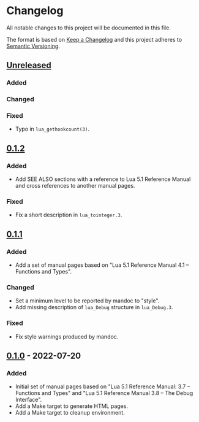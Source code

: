 # Changelog

All notable changes to this project will be documented in this file.

The format is based on [Keep a Changelog](https://keepachangelog.com/en/1.0.0/)
and this project adheres to [Semantic Versioning](https://semver.org/spec/v2.0.0.html).

## [Unreleased]

### Added

### Changed

### Fixed

- Typo in `lua_gethookcount(3)`.

[Unreleased]: https://github.com/ligurio/luac-manual-pages/compare/0.1.2...master

## [0.1.2]

### Added

- Add SEE ALSO sections with a reference to Lua 5.1 Reference Manual and cross
  references to another manual pages.

### Fixed

- Fix a short description in `lua_tointeger.3`.

[0.1.2]: https://github.com/ligurio/luac-manual-pages/compare/0.1.1...0.1.2

## [0.1.1]

### Added

- Add a set of manual pages based on "Lua 5.1 Reference Manual 4.1 – Functions
  and Types".

### Changed

- Set a minimum level to be reported by mandoc to "style".
- Add missing description of `lua_Debug` structure in `lua_Debug.3`.

### Fixed

- Fix style warnings produced by mandoc.

[0.1.1]: https://github.com/ligurio/luac-manual-pages/compare/0.1.0...0.1.1

## [0.1.0] - 2022-07-20

### Added

- Initial set of manual pages based on "Lua 5.1 Reference Manual: 3.7 –
  Functions and Types" and "Lua 5.1 Reference Manual 3.8 – The Debug Interface".
- Add a Make target to generate HTML pages.
- Add a Make target to cleanup environment.

[0.1.0]: https://github.com/ligurio/luac-manual-pages/compare/90ab1ee...0.1.0
